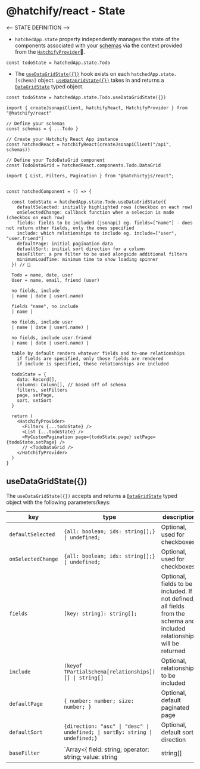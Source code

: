 # @hatchify/react - State

<-- STATE DEFINITION -->

- `hatchedApp.state` property independently manages the state of the components associated with your [schemas](../schema/README.md) via the context provided from the [`HatchifyProvider`](./components.md#hatchify-provider)🛑.

`const todoState = hatchedApp.state.Todo`

- The [`useDataGridState({})`](#useDataGridState) hook exists on each `hatchedApp.state.[schema]` object. [`useDataGridState({})`](#useDataGridState) takes in and returns a [`DataGridState`](./types.md#datagridstate) typed object.

`const todoState = hatchedApp.state.Todo.useDataGridState({})`

```tsx
import { createJsonapiClient, hatchifyReact, HatchifyProvider } from "@hatchify/react"

// Define your schemas
const schemas = { ...Todo }

// Create your Hatchify React App instance
const hatchedReact = hatchifyReact(createJsonapiClient("/api", schemas))

// Define your TodoDataGrid component
const TodoDataGrid = hatchedReact.components.Todo.DataGrid

import { List, Filters, Pagination } from "@hatchictyjs/react";


const hatchedComponent = () => {

  const todoState = hatchedApp.state.Todo.useDataGridState({
    defaultSelected: initially highlighted rows (checkbox on each row)
    onSelectedChange: callback function when a selecion is made (checkbox on each row)
    fields: fields to be included (jsonapi) eg. fields=["name"] - does not return other fields, only the ones specified
    include: which relationships to include eg. include=["user", "user.friend"]
    defaultPage: initial pagination data
    defaultSort: initial sort direction for a column
    baseFilter: a pre filter to be used alongside additional filters
    minimumLoadTime: minimum time to show loading spinner
  }) // 👀

  Todo = name, date, user
  User = name, email, friend (user)

  no fields, include
  | name | date | user(.name)

  fields "name", no include
  | name |

  no fields, include user
  | name | date | user(.name) |

  no fields, include user.friend
  | name | date | user(.name) |

  table by default renders whatever fields and to-one relationships
    if fields are specified, only those fields are rendered
    if include is specified, those relationships are included

  todoState = {
    data: Record[],
    columns: Column[], // based off of schema
    filters, setFilters
    page, setPage,
    sort, setSort
  }

  return (
    <HatchifyProvider>
      <Filters {...todoState} />
      <List {...todoState} />
      <MyCustomPagination page={todoState.page} setPage={todoState.setPage} />
      // <TodoDataGrid />
    </HatchifyProvider>
  )
}
```

## useDataGridState({})

The `useDataGridState({})` accepts and returns a [`DataGridState`](./types.md#datagridstate) typed object with the following parameters/keys:

| key                | type                                        | description                                                                                                                       |
| ------------------ | ------------------------------------------- | --------------------------------------------------------------------------------------------------------------------------------- | 
| `defaultSelected`  | `{all: boolean; ids: string[];} \| undefined;` | Optional, used for checkboxes          |
| `onSelectedChange` | `{all: boolean; ids: string[];} \| undefined;` | Optional, used for checkboxes          |
| `fields`           | `[key: string]: string[];` | Optional, fields to be included. If not defined, all fields from the schema and included relationships will be returned |
| `include`          | `(keyof TPartialSchema[relationships])[] \| string[]` | Optional, relationships to be included |
| `defaultPage`      | `{ number: number; size: number; }` | Optional, default paginated page |
| `defaultSort`      | `{direction: "asc" \| "desc" \| undefined; \| sortBy: string \| undefined;}` | Optional, default sort direction |
| `baseFilter`       | `Array<{ field: string; operator: string; value: string | string[] | number | number[] | boolean | boolean[];}> | {[field: string]: {[filter in FilterTypes]?: string | string[] | number | number[] | boolean | boolean[];}} | string | undefined` \| Optional, a pre filter to be used alongside additional filters |

